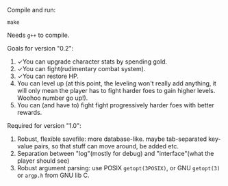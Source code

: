 
Compile and run:

	make

Needs `g++` to compile.



Goals for version "0.2":
1. ✓You can upgrade character stats by spending gold.
2. ✓You can fight(rudimentary combat system).
3. ✓You can restore HP.
4.  You can level up (at this point, the leveling won't really add anything, it will only mean the player has to fight harder foes to gain higher levels. Woohoo number go up!).
5.  You can (and have to) fight fight progressively harder foes with better rewards.


Required for version "1.0":

1.  Robust, flexible savefile: more database-like. maybe tab-separated key-value pairs, so that stuff can move around, be added etc.
2.  Separation between "log"(mostly for debug) and "interface"(what the player should see)
3.  Robust argument parsing: use POSIX `getopt(3POSIX)`, or GNU `getopt(3)` or `argp.h` from GNU lib C.
